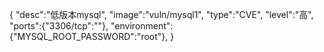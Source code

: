{
    "desc":"低版本mysql",
    "image":"vuln/mysql1",
    "type":"CVE",
    "level":"高",
    "ports":{"3306/tcp":""},
    "environment":{"MYSQL_ROOT_PASSWORD":"root"},
}